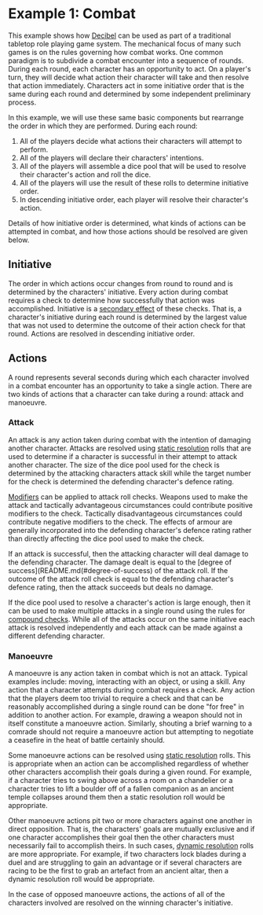 # Example 1: Combat
This example shows how
[Decibel](README.md)
can be used as part of a traditional tabletop role playing game system.
The mechanical focus of many such games is on the rules governing how combat works.
One common paradigm is to subdivide a combat encounter into a sequence of rounds.
During each round, each character has an opportunity to act.  On a player's turn, they
will decide what action their character will take and then resolve that action
immediately. Characters act in some initiative order that is the same
during each round and determined by some independent preliminary process.

In this example, we will use these same basic components but rearrange the order in
which they are performed. During each round:
  1. All of the players decide what actions their characters will attempt to perform.
  2. All of the players will declare their characters' intentions.
  3. All of the players will assemble a dice pool that will be used to resolve their
     character's action and roll the dice.
  4. All of the players will use the result of these rolls to determine initiative order.
  5. In descending initiative order, each player will resolve their character's action.  

Details of how initiative order is determined, what kinds of actions can be attempted
in combat, and how those actions should be resolved are given below.   

## Initiative
The order in which actions occur changes from round to round and is determined by the
characters' initiative. Every action during combat requires a check to determine how
successfully that action was accomplished. Initiative is a
[secondary effect](README.md#secondary-effects)
of these checks. That is, a character's initiative during each round is determined by
the largest value that was not used to determine the outcome of their action check for
that round. Actions are resolved in descending initiative order.

## Actions
A round represents several seconds during which each character involved in a combat
encounter has an opportunity to take a single action. There are two kinds of actions
that a character can take during a round: attack and manoeuvre.

### Attack
An attack is any action taken during combat with the intention of damaging another
character. Attacks are resolved using
[static resolution](README.md#static-resolution)
rolls that are used to determine if a character is successful in their attempt to
attack another character.  The size of the dice pool used for the check is determined
by the attacking characters attack skill while the target number for the check is
determined the defending character's defence rating.

[Modifiers](README.md#modifiers)
can be applied to attack roll checks.  Weapons used to make the attack and
tactically advantageous circumstances could contribute positive modifiers to the check.
Tactically disadvantageous circumstances could contribute negative modifiers to the
check. The effects of armour are generally incorporated into the defending character's
defence rating rather than directly affecting the dice pool used to make the check.

If an attack is successful, then the attacking character will deal damage to the
defending character.  The damage dealt is equal to the
[degree of success](README.md(#degree-of-success)
of the attack roll. If the outcome of the attack roll check is equal to the defending
character's defence rating, then the attack succeeds but deals no damage.

If the dice pool used to resolve a character's action is large enough, then it can be
used to make multiple attacks in a single round using the rules for
[compound checks](README.md#compound-checks).
While all of the attacks occur on the same initiative each attack is resolved
independently and each attack can be made against a different defending character.

### Manoeuvre
A manoeuvre is any action taken in combat which is not an attack. Typical examples
include: moving, interacting with an object, or using a skill.  Any action that a
character attempts during combat requires a check. Any action that the players deem too
trivial to require a check and that can be reasonably accomplished during a single round
can be done "for free" in addition to another action. For example, drawing a weapon
should not in itself constitute a manoeuvre action.  Similarly, shouting a brief warning
to a comrade should not require a manoeuvre action but attempting to negotiate a
ceasefire in the heat of battle certainly should.

Some manoeuvre actions can be resolved using
[static resolution](README.md#static-resolution)
rolls. This is appropriate when an action can be accomplished regardless of whether
other characters accomplish their goals during a given round.  For example, if a character
tries to swing above across a room on a chandelier or a character tries to lift a boulder
off of a fallen companion as an ancient temple collapses around them then a static
resolution roll would be appropriate.

Other manoeuvre actions pit two or more characters against one another in direct
opposition. That is, the characters' goals are mutually exclusive and if one character
accomplishes their goal then the other characters must necessarily fail to accomplish
theirs. In such cases,
[dynamic resolution](README.md#dynamic-resolution)
rolls are more appropriate. For example, if two characters lock blades during a duel
and are struggling to gain an advantage or if several characters are racing to be the
first to grab an artefact from an ancient altar, then a dynamic resolution roll would
be appropriate.  

In the case of opposed manoeuvre actions, the actions of all of the characters involved
are resolved on the winning character's initiative.  
